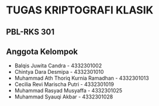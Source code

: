# TUGAS KRIPTOGRAFI KLASIK

## PBL-RKS 301

## Anggota Kelompok

- Balqis Juwita Candra - 4332301002
- Chintya Dara Desmipa - 4332301010
- Muhammad Ath Thoriq Kurnia Ramadhan - 4332301013
- Cecilia Revi Marischa Putri - 4332301019
- Muhammad Rasyad Musyaffa - 4332301025
- Muhammad Syauqi Akbar - 4332301028
